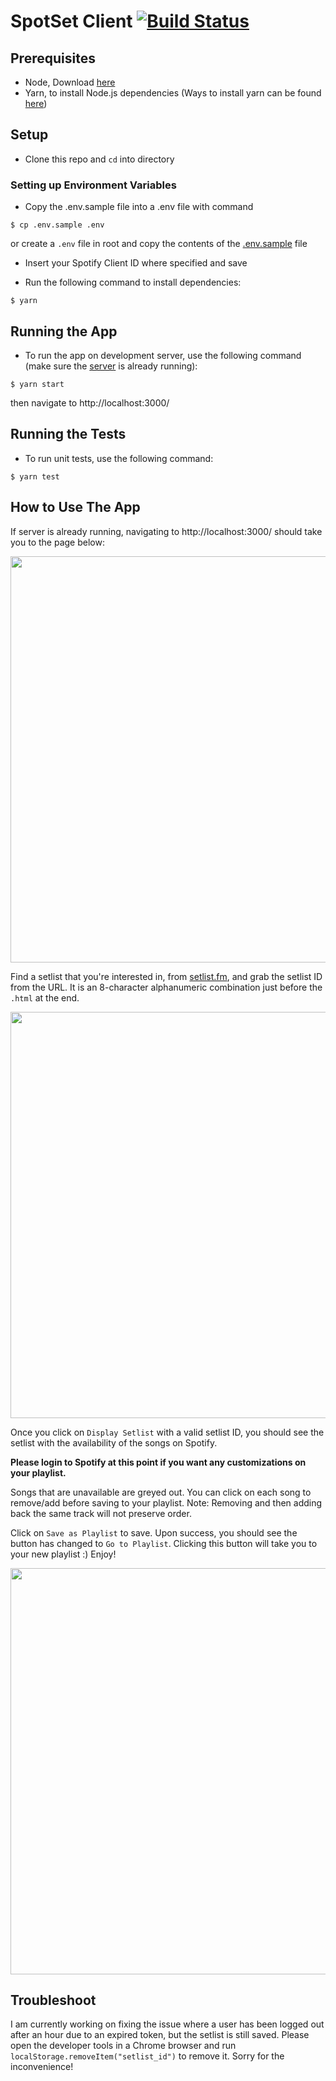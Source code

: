 # SpotSet Client [![Build Status](https://travis-ci.com/hyoyou/spotset_app.svg?branch=master)](https://travis-ci.com/hyoyou/spotset_app)

## Prerequisites
- Node, Download [here](https://nodejs.org/en/download/)
- Yarn, to install Node.js dependencies (Ways to install yarn can be found [here](https://yarnpkg.com/lang/en/docs/install/#mac-stable))

## Setup
* Clone this repo and `cd` into directory

### Setting up Environment Variables
* Copy the .env.sample file into a .env file with command

```
$ cp .env.sample .env
```
or create a `.env` file in root and copy the contents of the [.env.sample](https://github.com/hyoyou/spotset_app/blob/master/.env.sample) file
* Insert your Spotify Client ID where specified and save

* Run the following command to install dependencies:

```
$ yarn
```

## Running the App
* To run the app on development server, use the following command (make sure the [server](https://github.com/hyoyou/spotset_api) is already running):

```
$ yarn start
```

then navigate to http://localhost:3000/

## Running the Tests
* To run unit tests, use the following command:

```
$ yarn test
```

## How to Use The App
If server is already running, navigating to http://localhost:3000/ should take you to the page below:

<p align="center">
  <img width="650" src="https://spotset.s3.amazonaws.com/Screen+Shot+2019-07-17+at+11.21.44+AM.png"s>
</p>

Find a setlist that you're interested in, from [setlist.fm](https://www.setlist.fm), and grab the setlist ID from the URL. It is an 8-character alphanumeric combination just before the `.html` at the end.

<p align="center">
  <img width="650" src="https://spotset.s3.amazonaws.com/Screen+Shot+2019-07-18+at+12.54.30+AM.png">
</p>

Once you click on `Display Setlist` with a valid setlist ID, you should see the setlist with the availability of the songs on Spotify.

**Please login to Spotify at this point if you want any customizations on your playlist.**

Songs that are unavailable are greyed out. You can click on each song to remove/add before saving to your playlist. Note: Removing and then adding back the same track will not preserve order.

Click on `Save as Playlist` to save. Upon success, you should see the button has changed to `Go to Playlist`. Clicking this button will take you to your new playlist :) Enjoy!

<p align="center">
  <img width="650" src="https://spotset.s3.amazonaws.com/Screen+Shot+2019-07-17+at+11.26.17+AM.png">
</p>

## Troubleshoot
I am currently working on fixing the issue where a user has been logged out after an hour due to an expired token, but the setlist is still saved. Please open the developer tools in a Chrome browser and run `localStorage.removeItem("setlist_id")` to remove it. Sorry for the inconvenience!
